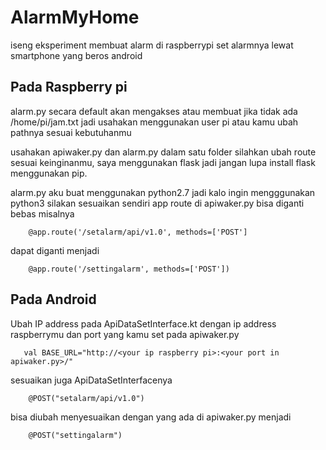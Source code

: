 # AlarmMyHome
iseng eksperiment membuat alarm di raspberrypi set alarmnya lewat smartphone yang beros android

## Pada Raspberry pi
alarm.py secara default akan mengakses atau membuat jika tidak ada /home/pi/jam.txt jadi usahakan menggunakan user pi atau kamu ubah pathnya sesuai kebutuhanmu

usahakan apiwaker.py dan alarm.py dalam satu folder silahkan ubah route sesuai keinginanmu, saya menggunakan flask jadi jangan lupa install flask menggunakan pip.

alarm.py aku buat menggunakan python2.7 jadi kalo ingin mengggunakan python3 silakan sesuaikan sendiri
app route di apiwaker.py bisa diganti bebas misalnya
```
    @app.route('/setalarm/api/v1.0', methods=['POST']
````
dapat diganti menjadi
```
    @app.route('/settingalarm', methods=['POST'])
```

## Pada Android

Ubah IP address pada ApiDataSetInterface.kt dengan ip address raspberrymu dan port yang kamu set pada apiwaker.py
```
   val BASE_URL="http://<your ip raspberry pi>:<your port in apiwaker.py>/"
``` 
sesuaikan juga ApiDataSetInterfacenya
```
    @POST("setalarm/api/v1.0")
````
bisa diubah menyesuaikan dengan yang ada di apiwaker.py menjadi
```
    @POST("settingalarm")
```
